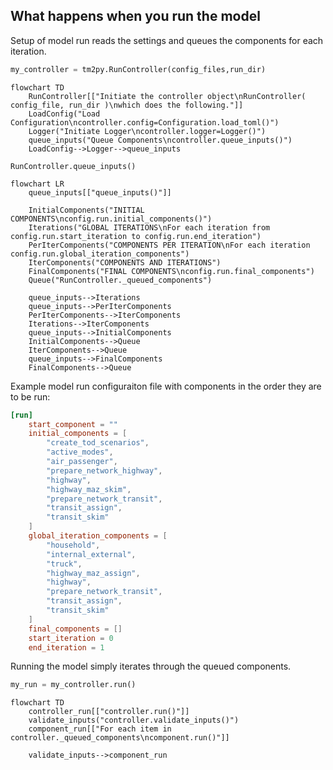 ## What happens when you run the model

Setup of model run reads the settings and queues the components for each iteration.

```python
my_controller = tm2py.RunController(config_files,run_dir)
```

```mermaid
flowchart TD
    RunController[["Initiate the controller object\nRunController( config_file, run_dir )\nwhich does the following."]]
    LoadConfig("Load Configuration\ncontroller.config=Configuration.load_toml()")
    Logger("Initiate Logger\ncontroller.logger=Logger()")
    queue_inputs("Queue Components\ncontroller.queue_inputs()")
    LoadConfig-->Logger-->queue_inputs
```

`RunController.queue_inputs()`

```mermaid
flowchart LR
    queue_inputs[["queue_inputs()"]]

    InitialComponents("INITIAL COMPONENTS\nconfig.run.initial_components()")
    Iterations("GLOBAL ITERATIONS\nFor each iteration from config.run.start_iteration to config.run.end_iteration")
    PerIterComponents("COMPONENTS PER ITERATION\nFor each iteration config.run.global_iteration_components")
    IterComponents("COMPONENTS AND ITERATIONS")
    FinalComponents("FINAL COMPONENTS\nconfig.run.final_components")
    Queue("RunController._queued_components")

    queue_inputs-->Iterations
    queue_inputs-->PerIterComponents
    PerIterComponents-->IterComponents
    Iterations-->IterComponents
    queue_inputs-->InitialComponents
    InitialComponents-->Queue
    IterComponents-->Queue
    queue_inputs-->FinalComponents
    FinalComponents-->Queue
```

Example model run configuraiton file with components in the order they are to be run:

```toml
[run]
    start_component = ""
    initial_components = [
        "create_tod_scenarios", 
        "active_modes", 
        "air_passenger", 
        "prepare_network_highway", 
        "highway", 
        "highway_maz_skim", 
        "prepare_network_transit",
        "transit_assign",
        "transit_skim"
    ]
    global_iteration_components = [
        "household", 
        "internal_external", 
        "truck", 
        "highway_maz_assign", 
        "highway", 
        "prepare_network_transit",
        "transit_assign",
        "transit_skim"
    ]
    final_components = []
    start_iteration = 0
    end_iteration = 1

```

Running the model simply iterates through the queued components.

```python
my_run = my_controller.run()
```

```mermaid
flowchart TD
    controller_run[["controller.run()"]]
    validate_inputs("controller.validate_inputs()")
    component_run[["For each item in controller._queued_components\ncomponent.run()"]]
    
    validate_inputs-->component_run
